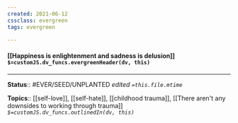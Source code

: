 ```yaml
---
created: 2021-06-12
cssclass: evergreen
tags: evergreen

---
```


#### [[Happiness is enlightenment and sadness is delusion]] `$=customJS.dv_funcs.evergreenHeader(dv, this)`


---

**Status**:: #EVER/SEED/UNPLANTED 
*edited `=this.file.mtime`*

**Topics**:: [[self-love]], [[self-hate]], [[childhood trauma]], [[There aren't any downsides to working through trauma]] 
*`$=customJS.dv_funcs.outlinedIn(dv, this)`*

